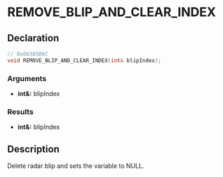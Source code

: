 # REMOVE_BLIP_AND_CLEAR_INDEX

## Declaration
```cpp
// 0x66385B6C
void REMOVE_BLIP_AND_CLEAR_INDEX(int& blipIndex);
```

### Arguments
- **int&:** blipIndex

### Results
- **int&:** blipIndex

## Description
Delete radar blip and sets the variable to NULL.